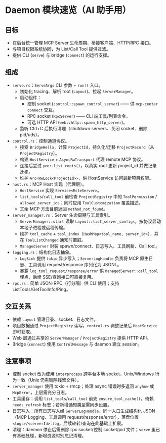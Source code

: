 # Daemon 模块速览（AI 助手用）

## 目标

- 在后台统一管理 MCP Server 生命周期、桥接客户端、HTTP/RPC 接口。
- 与项目权限系统协同，为 List/Call Tool 提供过滤。
- 提供 CLI (`serve`) 与 bridge (`connect`) 的运行支撑。

## 组成

- `serve.rs`：`ServeArgs` CLI 参数 + `run()` 入口。
  - 初始化 tracing、解析 root (`Layout`)、拉起 `ServerManager`。
  - 启动组件：
    - 控制 socket (`control::spawn_control_server`) —— 供 `mcp-center connect` 交互。
    - RPC socket (`RpcServer`) —— CLI 端工具/列表命令。
    - 可选 HTTP API (`web::http::spawn_http_server`)。
  - 监听 Ctrl+C 后执行清理（shutdown servers、关闭 socket、删除 pid/uds）。
- `control.rs`：控制通道协议。
  - 接受 `BridgeHello`，计算 `ProjectId`，持久化/迁移 `ProjectRecord`（从 `ProjectRegistry`）。
  - 构建 `HostService` + `AsyncRwTransport` 代理 remote MCP 协议。
  - 连接后尝试 `peer.list_roots()`，以真实 root 更新 project_id 并做记录迁移。
  - 维护 `Arc<RwLock<ProjectId>>`，供 HostService 访问最新项目权限。
- `host.rs`：MCP Host 实现（代理层）。
  - `HostService` 实现 `Service<RoleServer>`。
  - `list_tools`/`call_tool` 前检查 `ProjectRegistry` 中的 `ToolPermission` / `allowed_server_ids`；同时应用 `ToolCustomization` 覆盖描述。
  - 其余 MCP 方法目前返回 `method_not_found`。
- `server_manager.rs`：Server 生命周期与工具索引。
  - `ServerManager::start` 读取 `Layout::list_server_configs`，按协议启动本地子进程或远程传输。
  - 维护 `tool_cache` + `tool_index`（`HashMap<tool_name, server_id>`），并在 `ToolListChanged` 通知时置脏。
  - `ManagedServer` 封装 spawn/connect、日志写入、工具刷新、Call tool。
- `logging.rs`：结构化日志抽象。
  - `LogSink` 提供 `tokio` 异步写入；`ServerLogHandle` 负责将 MCP 原生日志、工具调用 request/response 序列化为 JSONL。
  - 暴露 `log_tool_request/response/error` 供 `ManagedServer::call_tool` 埋点，后续 SSE/查询接口可直接复用。
- `rpc.rs`：简单 JSON-RPC（行分隔）供 CLI 使用；支持 ListTools/GetToolInfo/Ping。

## 交互关系

- 依赖 `Layout` 管理目录、socket、日志文件。
- 项目数据通过 `ProjectRegistry` 读写，`control.rs` 调整记录后 `HostService` 即可获取。
- Web 层通过共享的 `ServerManager` / `ProjectRegistry` 提供 HTTP API。
- Bridge (`connect`) 使用 `ControlMessage` 与 daemon 建立 session。

## 注意事项

- 控制 socket 改为使用 `interprocess` 跨平台本地 socket，Unix/Windows 行为一致（Unix 仍需删除残留文件）。
- `server_manager` 使用 tokio + rmcp；处理 async 错误时多返回 `anyhow` 或 `McpError`，上层需充分日志。
- 工具缓存：调用 `list_tools`/`call_tool` 前先 `ensure_tool_cache()`，倚赖 `needs_refresh` 标志；若新增通知类型需同步设置。
- 日志写入：所有日志写入经 `ServerLogHandle`，同一入口生成结构化 JSON（MCP Logging、工具调用 request/response/error），落盘位置 `<logs>/<serverId>.log`，后续轮转/查询在此基础上扩展。
- 清理：daemon 停止后需删除 rpc socket/控制 socket/pid 文件；`serve` 里已有基础处理，新增资源时别忘记清理。
